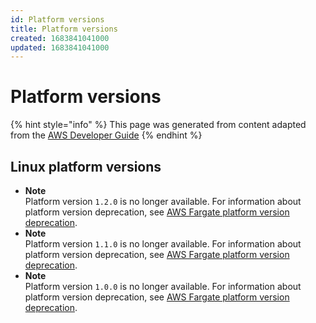 ```yaml
---
id: Platform versions
title: Platform versions
created: 1683841041000
updated: 1683841041000
---
```

# Platform versions

{% hint style="info" %}
This page was generated from content adapted from the [AWS Developer Guide](https://github.com/awsdocs/amazon-ecs-developer-guide.git)
{% endhint %}

## Linux platform versions

- **Note**  
Platform version `1.2.0` is no longer available\. For information about platform version deprecation, see [AWS Fargate platform version deprecation](platform-versions-retired.md)\.
- **Note**  
Platform version `1.1.0` is no longer available\. For information about platform version deprecation, see [AWS Fargate platform version deprecation](platform-versions-retired.md)\.
- **Note**  
Platform version `1.0.0` is no longer available\. For information about platform version deprecation, see [AWS Fargate platform version deprecation](platform-versions-retired.md)\.

